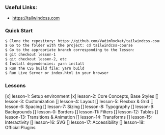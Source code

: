 ### Useful Links:
  - https://tailwindcss.com
   


### Quick Start
```sh
$ Clone the repository: https://github.com/VadimRocket/tailwindcss-course.git
$ Go to the folder with the project: cd tailwindcss-course
$ Go to the appropriate branch corresponding to the lesson:
$ git checkout lesson-1
$ git checkout lesson-2, etc
$ Install dependencies: yarn install
$ Run the CSS build file: yarn build
$ Run Live Server or index.html in your browser
```

### Lessons
[x] lesson-1: Setup environment
[x] lesson-2: Core Concepts, Base Styles
[] lesson-3:  Customization
[] lesson-4: Layout
[] lesson-5: Flexbox & Grid
[] lesson-6: Spacing
[] lesson-7: Sizing
[] lesson-8: Typography
[] lesson-9: Backgrounds
[] lesson-0: Borders
[] lesson-11: Filters
[] lesson-12: Tables
[] lesson-13: Transitions & Animation
[] lesson-14: Transforms
[] lesson-15: Interactivity
[] lesson-16: SVG
[] lesson-17: Accessibility
[] lesson-18: Official Plugins
